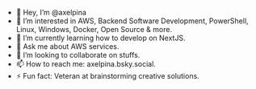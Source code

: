 - 👋 Hey, I’m @axelpina
- 👀 I’m interested in AWS, Backend Software Development, PowerShell, Linux, Windows, Docker, Open Source & more.
- 🌱 I’m currently learning how to develop on NextJS.
- 💬 Ask me about AWS services.
- 🫡 I’m looking to collaborate on stuffs.
- 📫 How to reach me: axelpina.bsky.social.
- ⚡ Fun fact: Veteran at brainstorming creative solutions.

<!--
**axelpina/axelpina** is a ✨ _special_ ✨ repository because its `README.md` (this file) appears on your GitHub profile.

Here are some ideas to get you started:

- 🔭 I’m currently working on ...
- 🌱 I’m currently learning ...
- 👯 I’m looking to collaborate on ...
- 🤔 I’m looking for help with ...
- 💬 Ask me about ...
- 📫 How to reach me: ...
- 😄 Pronouns: ...
- ⚡ Fun fact: ...
-->
